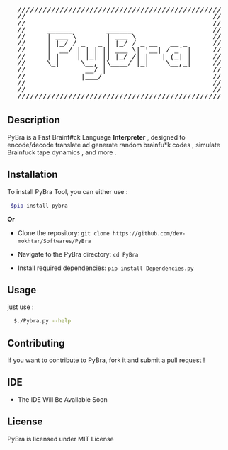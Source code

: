 

<center><img src="./IDE/UI/to.png"></center>

## Description
PyBra is a Fast
 Brainf#ck Language **Interpreter** , designed to encode/decode translate ad generate random brainfu*k codes , simulate Brainfuck tape dynamics , and more . 

## Installation
To install PyBra Tool, you can either use :    

 ```bash
  $pip install pybra
  ```
**Or**
- Clone the repository:   `git clone https://github.com/dev-mokhtar/Softwares/PyBra`

-  Navigate to the PyBra directory: 
  `cd PyBra`
-  Install required dependencies: 
  `pip install Dependencies.py`



## Usage
just use :
```bash
  $./Pybra.py --help 
  ```

## Contributing
If you want to contribute to PyBra, fork it and submit a pull request ! 

## IDE
 - The IDE Will Be Available Soon 

## License
PyBra is licensed under MIT License 